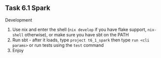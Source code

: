 ## Task 6.1 Spark

Development

1. Use nix and enter the shell (`nix develop` if you have flake support, `nix-shell` otherwise), or make sure you have sbt on the PATH
2. Run sbt - after it loads, type `project t6_1_spark` then type `run <cli params>` or run tests using the `test` command
3. Enjoy